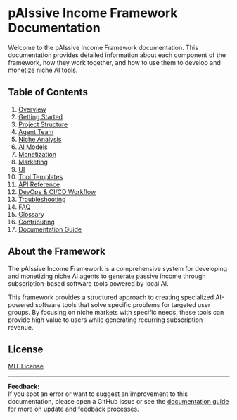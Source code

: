 # pAIssive Income Framework Documentation

Welcome to the pAIssive Income Framework documentation. This documentation provides detailed information about each component of the framework, how they work together, and how to use them to develop and monetize niche AI tools.

## Table of Contents

1. [Overview](overview.md)
2. [Getting Started](getting-started.md)
3. [Project Structure](project-structure.md)
4. [Agent Team](agent-team.md)
5. [Niche Analysis](niche-analysis.md)
6. [AI Models](ai-models.md)
7. [Monetization](monetization.md)
8. [Marketing](marketing.md)
9. [UI](ui.md)
10. [Tool Templates](tool-templates.md)
11. [API Reference](api-reference.md)
12. [DevOps & CI/CD Workflow](devops-workflow.md)
13. [Troubleshooting](troubleshooting.md)
14. [FAQ](faq.md)
15. [Glossary](glossary.md)
16. [Contributing](contributing.md)
17. [Documentation Guide](documentation-guide.md)

## About the Framework

The pAIssive Income Framework is a comprehensive system for developing and monetizing niche AI agents to generate passive income through subscription-based software tools powered by local AI.

This framework provides a structured approach to creating specialized AI-powered software tools that solve specific problems for targeted user groups. By focusing on niche markets with specific needs, these tools can provide high value to users while generating recurring subscription revenue.

## License

[MIT License](../LICENSE)

---

**Feedback:**  
If you spot an error or want to suggest an improvement to this documentation, please open a GitHub issue or see the [documentation guide](documentation-guide.md) for more on update and feedback processes.
